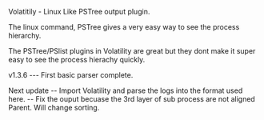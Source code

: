 Volatitily - Linux Like PSTree output plugin. 

The linux command, PSTree gives a very easy way to see the process hierarchy. 

The PSTree/PSlist plugins in Volatility are great but they dont make it super easy to see the process hierachy quickly. 


v1.3.6 --- First basic parser complete. 

Next update -- Import Volatility and parse the logs into the format used here. 
            -- Fix the ouput becuase the 3rd layer of sub process are not aligned Parent. Will change sorting. 